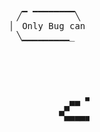 <pre>

                                              ╱▔ ▔▔▔▔▔▔▔▔╲
                                            ▕  Only Bug can do  │
                                              ╲▁▁▁▁▁▁▁▁▁_    ▁╱
                                                            ╲╱         ▄▀▄ 
                                                                     ▄▀   ▀▀▄▄
                                                                  ▄▀           ▀▀▄▄
                                                               ▄▀                   ▀▀▀ █
                                                             ▄▀     ⬤                  █
                                                           ▃█                          █
                                                       ▄▀▀           ▔█▃     ⬤        █
                                                      ▀▄▄▄▄▄▄▃                          █
                                                                     ▄▄▄▀▀      ▂       █
                                                                    ▀▁▁▁▂▂▂▅▀▀▀   ▀▀▃▃▃█

</pre>
